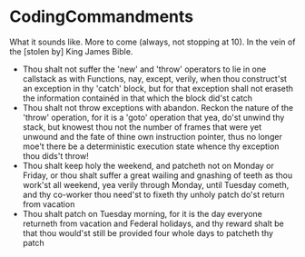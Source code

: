 # CodingCommandments
What it sounds like. More to come (always, not stopping at 10). In the vein of the [stolen by] King James Bible.

* Thou shalt not suffer the 'new' and 'throw' operators to lie in one callstack as with Functions, nay, except, verily, when thou construct'st an exception in thy 'catch' block, but for that exception shall not eraseth the information containéd in that which the block did'st catch
* Thou shalt not throw exceptions with abandon. Reckon the nature of the 'throw' operation, for it is a 'goto' operation that yea, do'st unwind thy stack, but knowest thou not the number of frames that were yet unwound and the fate of thine own instruction pointer, thus no longer moe't there be a deterministic execution state whence thy exception thou dids't throw!
* Thou shalt keep holy the weekend, and patcheth not on Monday or Friday, or thou shalt suffer a great wailing and gnashing of teeth as thou work'st all weekend, yea verily through Monday, until Tuesday cometh, and thy co-worker thou need'st to fixeth thy unholy patch do'st return from vacation
* Thou shalt patch on Tuesday morning, for it is the day everyone returneth from vacation and Federal holidays, and thy reward shalt be that thou would'st still be provided four whole days to patcheth thy patch
